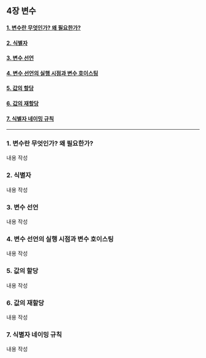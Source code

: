 ## 4장 변수

#### [1. 변수란 무엇인가? 왜 필요한가?](#1.-변수란-무엇인가?-왜-필요한가?)
#### [2. 식별자](#2.-식별자)
#### [3. 변수 선언](#3.-변수-선언)
#### [4. 변수 선언의 실행 시점과 변수 호이스팅](#4.-변수-선언의-실행-시점과-변수-호이스팅)
#### [5. 값의 할당](#5.-값의-할당)
#### [6. 값의 재할당](#6.-값의-재할당)
#### [7. 식별자 네이밍 규칙](#7.-식별자-네이밍-규칙)

***

### 1. 변수란 무엇인가? 왜 필요한가?

내용 작성

### 2. 식별자

내용 작성

### 3. 변수 선언

내용 작성

### 4. 변수 선언의 실행 시점과 변수 호이스팅

내용 작성

### 5. 값의 할당

내용 작성

### 6. 값의 재할당

내용 작성

### 7. 식별자 네이밍 규칙

내용 작성

